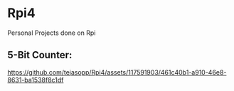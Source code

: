 # Rpi4
Personal Projects done on Rpi
## 5-Bit Counter:
https://github.com/tejasopp/Rpi4/assets/117591903/461c40b1-a910-46e8-8631-ba1538f8c1df

